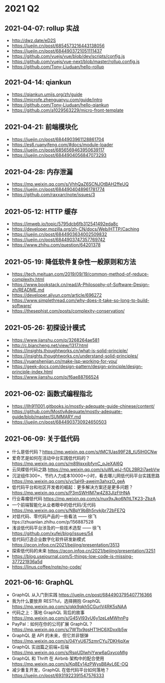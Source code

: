 # 2021 Q2

## 2021-04-07: rollup 实战

- http://dwz.date/eD2S
- https://juejin.cn/post/6854573216443138056
- https://juejin.cn/post/6844903721051111437
- https://github.com/vuejs/vue/blob/dev/scripts/config.js
- https://github.com/vuejs/vue-next/blob/master/rollup.config.js
- https://github.com/Tony-Liuduan/hello-rollup

## 2021-04-14: qiankun

- https://qiankun.umijs.org/zh/guide
- https://microfe.zhenguanyu.com/guide/intro
- https://github.com/Tony-Liuduan/hello-qiankun
- https://github.com/a1029563229/micro-front-template

## 2021-04-21: 前端模块化

- https://juejin.cn/post/6844903961128861704
- https://es6.ruanyifeng.com/#docs/module-loader
- https://juejin.cn/post/6856569463950639117
- https://juejin.cn/post/6844904056847073293

## 2021-04-28: 内存泄漏

- https://mp.weixin.qq.com/s/VhhQaZ6SCNJOtBAH2ffeUQ
- https://juejin.cn/post/6844904048961781774
- https://github.com/raxxarr/note/issues/3

## 2021-05-12: HTTP 缓存

- https://imweb.io/topic/5795dcb6fb312541492eda8c
- https://developer.mozilla.org/zh-CN/docs/Web/HTTP/Caching
- https://juejin.cn/post/6844903634002509832
- https://juejin.cn/post/6844903747357769742
- https://www.zhihu.com/question/64201378

## 2021-05-19: 降低软件复杂性一般原则和方法

- https://tech.meituan.com/2019/09/19/common-method-of-reduce-complexity.html
- https://www.bookstack.cn/read/A-Philosophy-of-Software-Design-zh/README.md
- https://developer.aliyun.com/article/696272
- https://www.simplethread.com/why-does-it-take-so-long-to-build-software/
- https://thesephist.com/posts/complexity-conservation/

## 2021-05-26: 初探设计模式

- https://www.jianshu.com/p/3268264ae581
- http://c.biancheng.net/view/1317.html
- https://insights.thoughtworks.cn/what-is-solid-principle/
- https://insights.thoughtworks.cn/understand-solid-principles/
- https://yuanshenjian.cn/make-lsp-working-for-you/
- https://geek-docs.com/design-pattern/design-principle/design-principle-index.html
- https://www.jianshu.com/p/f6ae88766524

## 2021-06-02: 函数式编程指北

- https://llh911001.gitbooks.io/mostly-adequate-guide-chinese/content/
- https://github.com/MostlyAdequate/mostly-adequate-guide/blob/master/SUMMARY.md
- https://juejin.cn/post/6844903730924650503

## 2021-06-09: 关于低代码

- 什么是低代码？https://mp.weixin.qq.com/s/tMC1Uas99F28_tU5lH0CNw
- 爱奇艺是如何在活动中台实践低代码的？https://mp.weixin.qq.com/s/m89lqxxjbfynC_pJeXAl6Q
- 云凤蝶低代码之路 https://mp.weixin.qq.com/s/uWLwjJ-fjDL2BR2i7aebVw
- 沉淀组件300+、节约人力成本10000+小时，看去哪儿网低代码平台实践思路 https://mp.weixin.qq.com/s/vc1aH9-aweim3ahxzO_geA
- 低代码平台和社区开发者的崛起：更多解决方案还是更多问题？https://mp.weixin.qq.com/s/P3mSWHlM7w4Z83JIzFtHNA
- 行业毒瘤低代码 https://mp.weixin.qq.com/s/nux9xJko6N1tLTK23-ZbzA
- 一个前端智能化从业者眼中的低代码/无代码 https://mp.weixin.qq.com/s/NBpY9bBh5nvkjbr72bFE7Q
- 对低代码、零代码产品的一些看法 —— 徐飞 ttps://zhuanlan.zhihu.com/p/156887528
- 浅谈低代码平台涉及的一些技术选型 —— 徐飞 https://github.com/xufei/blog/issues/54
- 低代码打造企业数字化软件研发新模式 https://qcon.infoq.cn/2021/beijing/presentation/3513
- 探索低代码的未来 https://qcon.infoq.cn/2021/beijing/presentation/3251
- https://blog.usejournal.com/5-things-low-code-is-missing-377221936a5d
- https://linus.coffee/note/no-code/

## 2021-06-16: GraphQL

- GraphQL 从入门到实践 https://juejin.cn/post/6844903795407716366
- 我为什么要放弃 RESTful，选择拥抱 GraphQL https://mp.weixin.qq.com/s/qkk9qkh5CGurlV4RK5sNAA
- 代码之上：落地 GraphQL 背后的故事 https://mp.weixin.qq.com/s/G45Vl93vU6y1zeLeMWhnPg
- PayPal：如何在你的公司扩展 GraphQL？https://mp.weixin.qq.com/s/7WTtx9qsHT1HC6XDxxIb5w
- GraphQL 是 API 的未来，但它并非银弹 https://mp.weixin.qq.com/s/04YyU675zmrCYu7DKHjqXw
- GraphQL 实战篇之前端+后端 https://mp.weixin.qq.com/s/RspUDIwhjYww6aGxycpMIg
- GraphQL 和 Thrift 在 Airbnb 架构中的配合使用 https://mp.weixin.qq.com/s/Kq8Ev14zPWysB8AvL6E-OQ
- 减少重复开发，GraphQL 在低代码平台如何落地？https://juejin.cn/post/6931922391547576333
